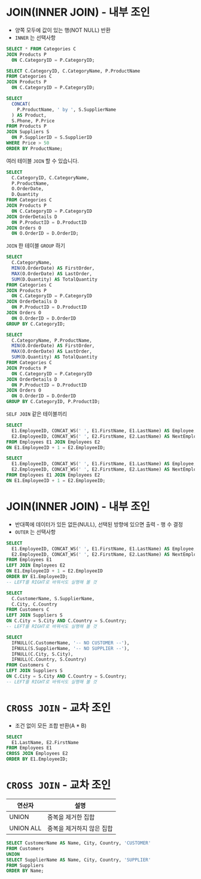 # JOIN(INNER JOIN) - 내부 조인

- 양쪽 모두에 값이 있는 행(NOT NULL) 반환
- `INNER` 는 선택사항

```sql
SELECT * FROM Categories C
JOIN Products P
  ON C.CategoryID = P.CategoryID;
```

```sql
SELECT C.CategoryID, C.CategoryName, P.ProductName
FROM Categories C
JOIN Products P
  ON C.CategoryID = P.CategoryID;
```

```sql
SELECT
  CONCAT(
    P.ProductName, ' by ', S.SupplierName
  ) AS Product,
  S.Phone, P.Price
FROM Products P
JOIN Suppliers S
  ON P.SupplierID = S.SupplierID
WHERE Price > 50
ORDER BY ProductName;
```

여러 테이블 `JOIN` 할 수 있습니다.

```sql
SELECT
  C.CategoryID, C.CategoryName,
  P.ProductName,
  O.OrderDate,
  D.Quantity
FROM Categories C
JOIN Products P
  ON C.CategoryID = P.CategoryID
JOIN OrderDetails D
  ON P.ProductID = D.ProductID
JOIN Orders O
  ON O.OrderID = D.OrderID;
```

`JOIN` 한 테이블 `GROUP` 하기

```sql
SELECT
  C.CategoryName,
  MIN(O.OrderDate) AS FirstOrder,
  MAX(O.OrderDate) AS LastOrder,
  SUM(D.Quantity) AS TotalQuantity
FROM Categories C
JOIN Products P
  ON C.CategoryID = P.CategoryID
JOIN OrderDetails D
  ON P.ProductID = D.ProductID
JOIN Orders O
  ON O.OrderID = D.OrderID
GROUP BY C.CategoryID;
```

```sql
SELECT
  C.CategoryName, P.ProductName,
  MIN(O.OrderDate) AS FirstOrder,
  MAX(O.OrderDate) AS LastOrder,
  SUM(D.Quantity) AS TotalQuantity
FROM Categories C
JOIN Products P
  ON C.CategoryID = P.CategoryID
JOIN OrderDetails D
  ON P.ProductID = D.ProductID
JOIN Orders O
  ON O.OrderID = D.OrderID
GROUP BY C.CategoryID, P.ProductID;
```

`SELF JOIN` 같은 테이블끼리

```sql
SELECT
  E1.EmployeeID, CONCAT_WS(' ', E1.FirstName, E1.LastName) AS Employee,
  E2.EmployeeID, CONCAT_WS(' ', E2.FirstName, E2.LastName) AS NextEmployee
FROM Employees E1 JOIN Employees E2
ON E1.EmployeeID + 1 = E2.EmployeeID;
```

```sql
SELECT
  E1.EmployeeID, CONCAT_WS(' ', E1.FirstName, E1.LastName) AS Employee,
  E2.EmployeeID, CONCAT_WS(' ', E2.FirstName, E2.LastName) AS NextEmployee
FROM Employees E1 JOIN Employees E2
ON E1.EmployeeID + 1 = E2.EmployeeID;
```

# JOIN(INNER JOIN) - 내부 조인

- 반대쪽에 데이터가 있든 없든(NULL), 선택된 방향에 있으면 출력 - 행 수 결정
- `OUTER` 는 선택사항

```sql
SELECT
  E1.EmployeeID, CONCAT_WS(' ', E1.FirstName, E1.LastName) AS Employee,
  E2.EmployeeID, CONCAT_WS(' ', E2.FirstName, E2.LastName) AS NextEmployee
FROM Employees E1
LEFT JOIN Employees E2
ON E1.EmployeeID + 1 = E2.EmployeeID
ORDER BY E1.EmployeeID;
-- LEFT를 RIGHT로 바꿔서도 실행해 볼 것
```

```sql
SELECT
  C.CustomerName, S.SupplierName,
  C.City, C.Country
FROM Customers C
LEFT JOIN Suppliers S
ON C.City = S.City AND C.Country = S.Country;
-- LEFT를 RIGHT로 바꿔서도 실행해 볼 것
```

```sql
SELECT
  IFNULL(C.CustomerName, '-- NO CUSTOMER --'),
  IFNULL(S.SupplierName, '-- NO SUPPLIER --'),
  IFNULL(C.City, S.City),
  IFNULL(C.Country, S.Country)
FROM Customers C
LEFT JOIN Suppliers S
ON C.City = S.City AND C.Country = S.Country;
-- LEFT를 RIGHT로 바꿔서도 실행해 볼 것
```

# `CROSS JOIN` - 교차 조인

- 조건 없이 모든 조합 반환(A \* B)

```sql
SELECT
  E1.LastName, E2.FirstName
FROM Employees E1
CROSS JOIN Employees E2
ORDER BY E1.EmployeeID;
```

# `CROSS JOIN` - 교차 조인

| 연산자    | 설명                      |
| --------- | ------------------------- |
| UNION     | 중복을 제거한 집합        |
| UNION ALL | 중복을 제거하지 않은 집합 |

```sql
SELECT CustomerName AS Name, City, Country, 'CUSTOMER'
FROM Customers
UNION
SELECT SupplierName AS Name, City, Country, 'SUPPLIER'
FROM Suppliers
ORDER BY Name;
```
